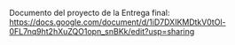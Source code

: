 Documento del proyecto de la Entrega final:
https://docs.google.com/document/d/1iD7DXIKMDtkV0tOl-0FL7nq9ht2hXuZQO1opn_snBKk/edit?usp=sharing
